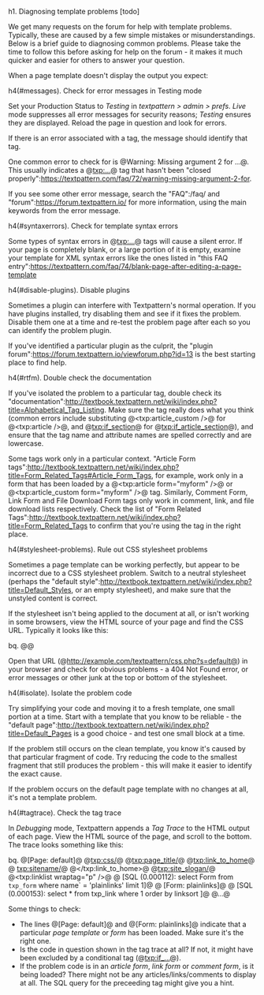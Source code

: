 h1. Diagnosing template problems [todo]

We get many requests on the forum for help with template problems.  Typically, these are caused by a few simple mistakes or misunderstandings.  Below is a brief guide to diagnosing common problems.  Please take the time to follow this before asking for help on the forum - it makes it much quicker and easier for others to answer your question.

When a page template doesn't display the output you expect:

h4(#messages). Check for error messages in Testing mode

Set your Production Status to _Testing_ in *textpattern > admin > prefs*.  _Live_ mode suppresses all error messages for security reasons; _Testing_ ensures they are displayed.  Reload the page in question and look for errors.

If there is an error associated with a tag, the message should identify that tag.

One common error to check for is @Warning: Missing argument 2 for ...@.  This usually indicates a @<txp:...>@ tag that hasn't been "closed properly":https://textpattern.com/faq/72/warning-missing-argument-2-for.

If you see some other error message, search the "FAQ":/faq/ and "forum":https://forum.textpattern.io/ for more information, using the main keywords from the error message.

h4(#syntaxerrors). Check for template syntax errors

Some types of syntax errors in @<txp:...>@ tags will cause a silent error.  If your page is completely blank, or a large portion of it is empty, examine your template for XML syntax errors like the ones listed in "this FAQ entry":https://textpattern.com/faq/74/blank-page-after-editing-a-page-template

h4(#disable-plugins). Disable plugins

Sometimes a plugin can interfere with Textpattern's normal operation.  If you have plugins installed, try disabling them and see if it fixes the problem.  Disable them one at a time and re-test the problem page after each so you can identify the problem plugin.

If you've identified a particular plugin as the culprit, the "plugin forum":https://forum.textpattern.io/viewforum.php?id=13 is the best starting place to find help.

h4(#rtfm). Double check the documentation

If you've isolated the problem to a particular tag, double check its "documentation":http://textbook.textpattern.net/wiki/index.php?title=Alphabetical_Tag_Listing.  Make sure the tag really does what you think (common errors include substituting @<txp:article_custom />@ for @<txp:article />@, and @<txp:if_section>@ for @<txp:if_article_section>@), and ensure that the tag name and attribute names are spelled correctly and are lowercase.

Some tags work only in a particular context.  "Article Form tags":http://textbook.textpattern.net/wiki/index.php?title=Form_Related_Tags#Article_Form_Tags, for example, work only in a form that has been loaded by a @<txp:article form="myform" />@ or @<txp:article_custom form="myform" />@ tag.  Similarly, Comment Form, Link Form and File Download Form tags only work in comment, link, and file download lists respectively.  Check the list of "Form Related Tags":http://textbook.textpattern.net/wiki/index.php?title=Form_Related_Tags to confirm that you're using the tag in the right place.

h4(#stylesheet-problems). Rule out CSS stylesheet problems

Sometimes a page template can be working perfectly, but appear to be incorrect due to a CSS stylesheet problem.  Switch to a neutral stylesheet (perhaps the "default style":http://textbook.textpattern.net/wiki/index.php?title=Default_Styles, or an empty stylesheet), and make sure that the unstyled content is correct.

If the stylesheet isn't being applied to the document at all, or isn't working in some browsers, view the HTML source of your page and find the CSS URL.  Typically it looks like this:

bq. @<link rel="stylesheet" href="http://example.com/textpattern/css.php?s=default" type="text/css" media="screen" />@

Open that URL (@http://example.com/textpattern/css.php?s=default@) in your browser and check for obvious problems - a 404 Not Found error, or error messages or other junk at the top or bottom of the stylesheet.

h4(#isolate). Isolate the problem code

Try simplifying your code and moving it to a fresh template, one small portion at a time.  Start with a template that you know to be reliable - the "default page":http://textbook.textpattern.net/wiki/index.php?title=Default_Pages is a good choice - and test one small block at a time.

If the problem still occurs on the clean template, you know it's caused by that particular fragment of code.  Try reducing the code to the smallest fragment that still produces the problem - this will make it easier to identify the exact cause.

If the problem occurs on the default page template with no changes at all, it's not a template problem.

h4(#tagtrace).  Check the tag trace

In *Debugging* mode, Textpattern appends a _Tag Trace_ to the HTML output of each page.  View the HTML source of the page, and scroll to the bottom.  The trace looks something like this:

bq. @[Page: default]@
@<txp:css/>@
@<txp:page_title/>@
@<txp:link_to_home>@
@	<txp:sitename/>@
@</txp:link_to_home>@
@<txp:site_slogan/>@
@<txp:linklist wraptag="p" />@
@	[SQL (0.000112): select Form from `txp_form` where name` = 'plainlinks' limit 1]@
@	[Form: plainlinks]@
@	[SQL (0.000153): select * from txp_link where 1 order by linksort ]@
@...@

Some things to check:

* The lines @[Page: default]@ and @[Form: plainlinks]@ indicate that a particular _page template_ or _form_ has been loaded.  Make sure it's the right one.
* Is the code in question shown in the tag trace at all?  If not, it might have been excluded by a conditional tag (@<txp:if_...>@).
* If the problem code is in an _article form_, _link form_ or _comment form_, is it being loaded?  There might not be any articles/links/comments to display at all.  The SQL query for the preceeding tag might give you a hint.
